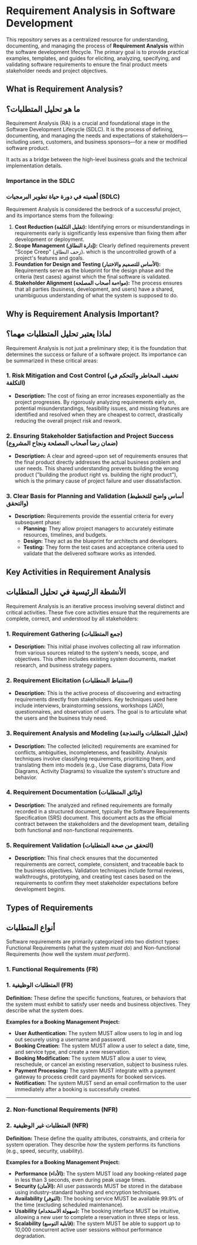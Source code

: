 # Requirement Analysis in Software Development
This repository serves as a centralized resource for understanding, documenting, and managing the process of **Requirement Analysis** within the software development lifecycle. 
The primary goal is to provide practical examples, templates, and guides for eliciting, analyzing, specifying, and validating software requirements to ensure the final product meets stakeholder needs and project objectives.
## What is Requirement Analysis?
## ما هو تحليل المتطلبات؟

Requirement Analysis (RA) is a crucial and foundational stage in the Software Development Lifecycle (SDLC). It is the process of defining, documenting, and managing the needs and expectations of stakeholders—including users, customers, and business sponsors—for a new or modified software product.

It acts as a bridge between the high-level business goals and the technical implementation details.

### Importance in the SDLC
### أهميته في دورة حياة تطوير البرمجيات (SDLC)

Requirement Analysis is considered the bedrock of a successful project, and its importance stems from the following:

1.  **Cost Reduction (تقليل التكلفة):** Identifying errors or misunderstandings in requirements early is significantly less expensive than fixing them after development or deployment.
2.  **Scope Management (إدارة النطاق):** Clearly defined requirements prevent "Scope Creep" (زحف النطاق)، which is the uncontrolled growth of a project's features and goals.
3.  **Foundation for Design and Testing (الأساس للتصميم والاختبار):** Requirements serve as the blueprint for the design phase and the criteria (test cases) against which the final software is validated.
4.  **Stakeholder Alignment (مواءمة أصحاب المصلحة):** The process ensures that all parties (business, development, and users) have a shared, unambiguous understanding of what the system is supposed to do.
## Why is Requirement Analysis Important?
## لماذا يعتبر تحليل المتطلبات مهما؟

Requirement Analysis is not just a preliminary step; it is the foundation that determines the success or failure of a software project. Its importance can be summarized in these critical areas:

### 1. Risk Mitigation and Cost Control (تخفيف المخاطر والتحكم في التكلفة)
* **Description:** The cost of fixing an error increases exponentially as the project progresses. By rigorously analyzing requirements early on, potential misunderstandings, feasibility issues, and missing features are identified and resolved when they are cheapest to correct, drastically reducing the overall project risk and rework.

### 2. Ensuring Stakeholder Satisfaction and Project Success (ضمان رضا أصحاب المصلحة ونجاح المشروع)
* **Description:** A clear and agreed-upon set of requirements ensures that the final product directly addresses the actual business problem and user needs. This shared understanding prevents building the wrong product ("building the product right vs. building the right product"), which is the primary cause of project failure and user dissatisfaction.

### 3. Clear Basis for Planning and Validation (أساس واضح للتخطيط والتحقق)
* **Description:** Requirements provide the essential criteria for every subsequent phase:
    * **Planning:** They allow project managers to accurately estimate resources, timelines, and budgets.
    * **Design:** They act as the blueprint for architects and developers.
    * **Testing:** They form the test cases and acceptance criteria used to validate that the delivered software works as intended.
## Key Activities in Requirement Analysis
## الأنشطة الرئيسية في تحليل المتطلبات

Requirement Analysis is an iterative process involving several distinct and critical activities. These five core activities ensure that the requirements are complete, correct, and understood by all stakeholders:

### 1. Requirement Gathering (جمع المتطلبات)
* **Description:** This initial phase involves collecting all raw information from various sources related to the system's needs, scope, and objectives. This often includes existing system documents, market research, and business strategy papers.

### 2. Requirement Elicitation (استنباط المتطلبات)
* **Description:** This is the active process of discovering and extracting requirements directly from stakeholders. Key techniques used here include interviews, brainstorming sessions, workshops (JAD), questionnaires, and observation of users. The goal is to articulate what the users and the business truly need.

### 3. Requirement Analysis and Modeling (تحليل المتطلبات والنمذجة)
* **Description:** The collected (elicited) requirements are examined for conflicts, ambiguities, incompleteness, and feasibility. Analysis techniques involve classifying requirements, prioritizing them, and translating them into models (e.g., Use Case diagrams, Data Flow Diagrams, Activity Diagrams) to visualize the system's structure and behavior.

### 4. Requirement Documentation (وثائق المتطلبات)
* **Description:** The analyzed and refined requirements are formally recorded in a structured document, typically the Software Requirements Specification (SRS) document. This document acts as the official contract between the stakeholders and the development team, detailing both functional and non-functional requirements.

### 5. Requirement Validation (التحقق من صحة المتطلبات)
* **Description:** This final check ensures that the documented requirements are correct, complete, consistent, and traceable back to the business objectives. Validation techniques include formal reviews, walkthroughs, prototyping, and creating test cases based on the requirements to confirm they meet stakeholder expectations before development begins.
## Types of Requirements
## أنواع المتطلبات

Software requirements are primarily categorized into two distinct types: Functional Requirements (what the system *must do*) and Non-functional Requirements (how well the system *must perform*).

### 1. Functional Requirements (FR)
### 1. المتطلبات الوظيفية (FR)

**Definition:** These define the specific functions, features, or behaviors that the system must exhibit to satisfy user needs and business objectives. They describe what the system does.

**Examples for a Booking Management Project:**

* **User Authentication:** The system MUST allow users to log in and log out securely using a username and password.
* **Booking Creation:** The system MUST allow a user to select a date, time, and service type, and create a new reservation.
* **Booking Modification:** The system MUST allow a user to view, reschedule, or cancel an existing reservation, subject to business rules.
* **Payment Processing:** The system MUST integrate with a payment gateway to process credit card payments for booked services.
* **Notification:** The system MUST send an email confirmation to the user immediately after a booking is successfully created.

***

### 2. Non-functional Requirements (NFR)
### 2. المتطلبات غير الوظيفية (NFR)

**Definition:** These define the quality attributes, constraints, and criteria for system operation. They describe *how* the system performs its functions (e.g., speed, security, usability).

**Examples for a Booking Management Project:**

* **Performance (الأداء):** The system MUST load any booking-related page in less than 3 seconds, even during peak usage times.
* **Security (الأمان):** All user passwords MUST be stored in the database using industry-standard hashing and encryption techniques.
* **Availability (التوفر):** The booking service MUST be available 99.9% of the time (excluding scheduled maintenance).
* **Usability (سهولة الاستخدام):** The booking interface MUST be intuitive, allowing a new user to complete a reservation in three steps or less.
* **Scalability (قابلية التوسع):** The system MUST be able to support up to 10,000 concurrent active user sessions without performance degradation.
